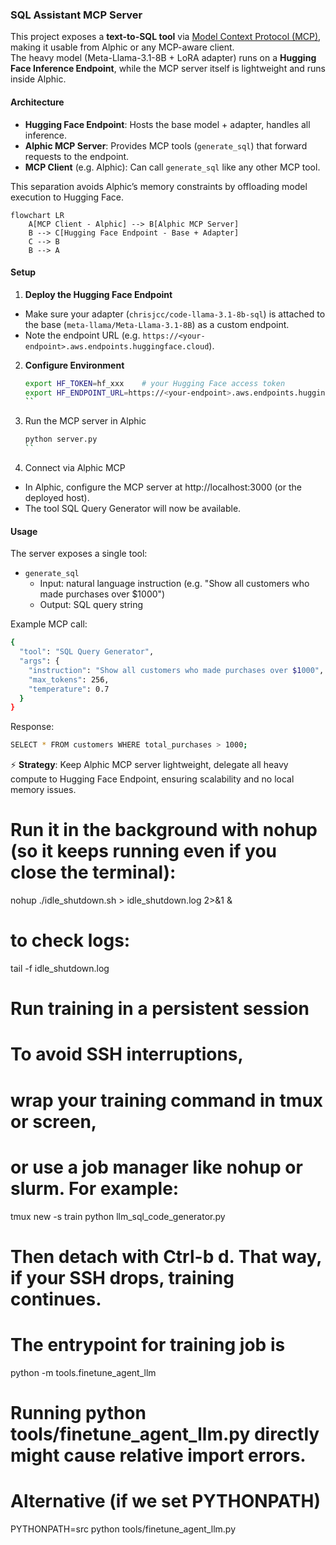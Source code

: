 ### SQL Assistant MCP Server

This project exposes a **text-to-SQL tool** via [Model Context Protocol (MCP)](https://modelcontextprotocol.io/), making it usable from Alphic or any MCP-aware client.  
The heavy model (Meta-Llama-3.1-8B + LoRA adapter) runs on a **Hugging Face Inference Endpoint**, while the MCP server itself is lightweight and runs inside Alphic.  

#### Architecture

- **Hugging Face Endpoint**: Hosts the base model + adapter, handles all inference.  
- **Alphic MCP Server**: Provides MCP tools (`generate_sql`) that forward requests to the endpoint.  
- **MCP Client** (e.g. Alphic): Can call `generate_sql` like any other MCP tool.  

This separation avoids Alphic’s memory constraints by offloading model execution to Hugging Face.  

```mermaid
flowchart LR
    A[MCP Client - Alphic] --> B[Alphic MCP Server]
    B --> C[Hugging Face Endpoint - Base + Adapter]
    C --> B
    B --> A
```
#### Setup

1. **Deploy the Hugging Face Endpoint**
- Make sure your adapter (`chrisjcc/code-llama-3.1-8b-sql`) is attached to the base (`meta-llama/Meta-Llama-3.1-8B`) as a custom endpoint.
- Note the endpoint URL (e.g. `https://<your-endpoint>.aws.endpoints.huggingface.cloud`).

2. **Configure Environment**
   ```bash
   export HF_TOKEN=hf_xxx    # your Hugging Face access token
   export HF_ENDPOINT_URL=https://<your-endpoint>.aws.endpoints.huggingface.cloud
   ``

3. Run the MCP server in Alphic
   ```bash
   python server.py
   ``
4. Connect via Alphic MCP
- In Alphic, configure the MCP server at http://localhost:3000 (or the deployed host).
- The tool SQL Query Generator will now be available.

#### Usage

The server exposes a single tool:
- `generate_sql`
    - Input: natural language instruction (e.g. "Show all customers who made purchases over $1000")
    - Output: SQL query string

Example MCP call:
  ```bash
  {
    "tool": "SQL Query Generator",
    "args": {
      "instruction": "Show all customers who made purchases over $1000",
      "max_tokens": 256,
      "temperature": 0.7
    }
  }
  ```
Response:
```bash
SELECT * FROM customers WHERE total_purchases > 1000;
```

⚡ **Strategy**: Keep Alphic MCP server lightweight, delegate all heavy compute to Hugging Face Endpoint, ensuring scalability and no local memory issues.

# Run it in the background with nohup (so it keeps running even if you close the terminal):
nohup ./idle_shutdown.sh > idle_shutdown.log 2>&1 &

# to check logs:
tail -f idle_shutdown.log

# Run training in a persistent session
# To avoid SSH interruptions, 
# wrap your training command in tmux or screen, 
# or use a job manager like nohup or slurm. For example:
tmux new -s train
python llm_sql_code_generator.py

# Then detach with Ctrl-b d. That way, if your SSH drops, training continues.


# The entrypoint for training job is
python -m tools.finetune_agent_llm

# Running python tools/finetune_agent_llm.py directly might cause relative import errors.

# Alternative (if we set PYTHONPATH)
PYTHONPATH=src python tools/finetune_agent_llm.py

